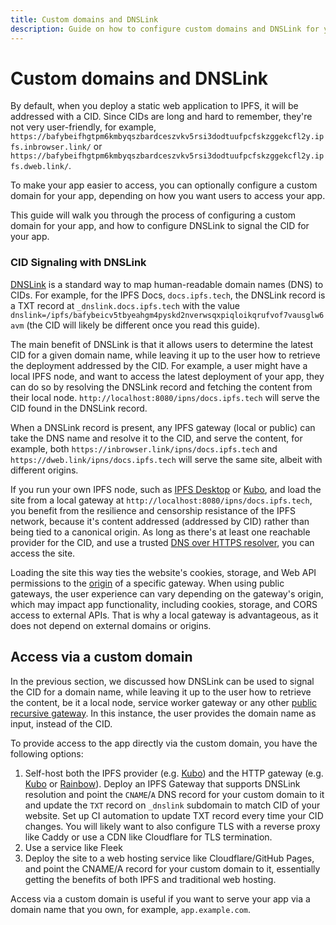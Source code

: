 ```yaml
---
title: Custom domains and DNSLink
description: Guide on how to configure custom domains and DNSLink for your IPFS deployments.
---
```


# Custom domains and DNSLink

By default, when you deploy a static web application to IPFS, it will be addressed with a CID. Since CIDs are long and hard to remember, they're not very user-friendly, for example, `https://bafybeifhgtpm6kmbyqszbardceszvkv5rsi3dodtuufpcfskzggekcfl2y.ipfs.inbrowser.link/` or `https://bafybeifhgtpm6kmbyqszbardceszvkv5rsi3dodtuufpcfskzggekcfl2y.ipfs.dweb.link/`.

To make your app easier to access, you can optionally configure a custom domain for your app, depending on how you want users to access your app.

This guide will walk you through the process of configuring a custom domain for your app, and how to configure DNSLink to signal the CID for your app.

### CID Signaling with DNSLink

[DNSLink](../../concepts/dnslink.md) is a standard way to map human-readable domain names (DNS) to CIDs. For example, for the IPFS Docs, `docs.ipfs.tech`, the DNSLink record is a TXT record at `_dnslink.docs.ipfs.tech` with the value `dnslink=/ipfs/bafybeicv5tbyeahgm4pyskd2nverwsqxpiqloikqrufvof7vausglw6avm` (the CID will likely be different once you read this guide).

The main benefit of DNSLink is that it allows users to determine the latest CID for a given domain name, while leaving it up to the user how to retrieve the deployment addressed by the CID. For example, a user might have a local IPFS node, and want to access the latest deployment of your app, they can do so by resolving the DNSLink record and fetching the content from their local node. `http://localhost:8080/ipns/docs.ipfs.tech` will serve the CID found in the DNSLink record.

When a DNSLink record is present, any IPFS gateway (local or public) can take the DNS name and resolve it to the CID, and serve the content, for example, both `https://inbrowser.link/ipns/docs.ipfs.tech` and `https://dweb.link/ipns/docs.ipfs.tech` will serve the same site, albeit with different origins.

If you run your own IPFS node, such as [IPFS Desktop](../../install/ipfs-desktop.md) or [Kubo](../../install/command-line.md), and load the site from a local gateway at `http://localhost:8080/ipns/docs.ipfs.tech`, you benefit from the resilience and censorship resistance of the IPFS network, because it's content addressed (addressed by CID) rather than being tied to a canonical origin. As long as there's at least one reachable provider for the CID, and use a trusted [DNS over HTTPS resolver](https://github.com/ipfs/kubo/blob/master/docs/config.md#dnsresolvers), you can access the site.

Loading the site this way ties the website's cookies, storage, and Web API permissions to the [origin](https://developer.mozilla.org/en-US/docs/Glossary/Origin) of a specific gateway. When using public gateways, the user experience can vary depending on the gateway's origin, which may impact app functionality, including cookies, storage, and CORS access to external APIs. That is why a local gateway is advantageous, as it does not depend on external domains or origins.

## Access via a custom domain

In the previous section, we discussed how DNSLink can be used to signal the CID for a domain name, while leaving it up to the user how to retrieve the content, be it a local node, service worker gateway or any other [public recursive gateway](https://docs.ipfs.tech/concepts/ipfs-gateway/#recursive-vs-non-recursive-gateways). In this instance, the user provides the domain name as input, instead of the CID.

To provide access to the app directly via the custom domain, you have the following options:

1. Self-host both the IPFS provider (e.g. [Kubo](https://github.com/ipfs/kubo)) and the HTTP gateway (e.g. [Kubo](https://github.com/ipfs/kubo) or [Rainbow](https://github.com/ipfs/rainbow/)). Deploy an IPFS Gateway that supports DNSLink resolution and point the `CNAME`/`A` DNS record for your custom domain to it and  update the `TXT` record on `_dnslink` subdomain to match CID of your website. Set up CI automation to update TXT record every time your CID changes. You will likely want to also configure TLS with a reverse proxy like Caddy or use a CDN like Cloudflare for TLS termination.
2. Use a service like Fleek
3. Deploy the site to a web hosting service like Cloudflare/GitHub Pages, and point the CNAME/A record for your custom domain to it, essentially getting the benefits of both IPFS and traditional web hosting.

Access via a custom domain is useful if you want to serve your app via a domain name that you own, for example, `app.example.com`.
